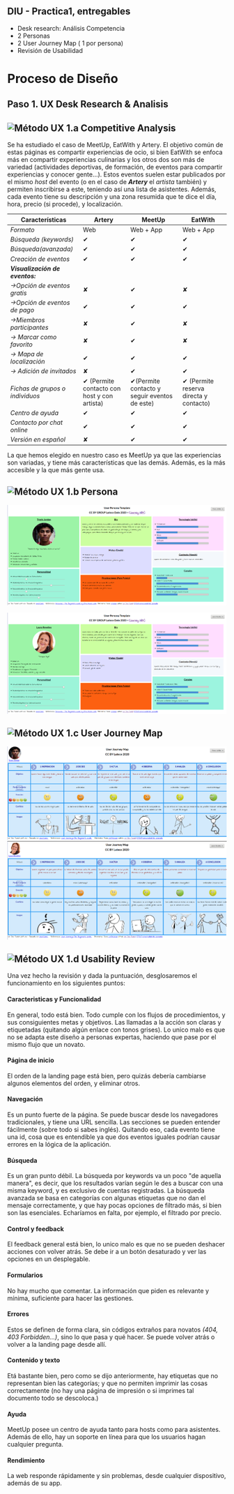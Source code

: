 ## DIU - Practica1, entregables




- Desk research: Análisis Competencia 
- 2 Personas 
- 2 User Journey Map  ( 1 por persona)
- Revisión de Usabilidad 


# Proceso de Diseño 

## Paso 1. UX Desk Research & Analisis 

![Método UX](../img/Competitive.png) 1.a Competitive Analysis
-----

Se ha estudiado el caso de MeetUp, EatWith y Artery. El objetivo común de estas páginas es compartir experiencias de ocio, si bien EatWith se enfoca más en compartir experiencias culinarias y los otros dos son más de variedad (actividades deportivas, de formación, de eventos para compartir experiencias y conocer gente...). Estos eventos suelen estar publicados por el mismo *host* del evento (o en el caso de ***Artery*** el *artista* también) y permiten inscribirse a este, teniendo así una lista de asistentes. Además, cada evento tiene su descripción y una zona resumida que te dice el día, hora, precio (si procede), y localización.
 


 |Características |Artery |MeetUp     |EatWith     |
 |----------------|-------|-----------|------------|
 |  *Formato*            | Web   | Web + App | Web + App  |
 |  *Búsqueda (keywords)*| ✔     | ✔         | ✔          |
 |  *Búsqueda(avanzada)* | ✔     | ✔         | ✔          |
 |  *Creación de eventos*| ✔     | ✔         | ✔          |
 |  ***Visualización de eventos:*** |      |   |           |
 |  *->Opción de eventos gratis*| ✘      | ✔         | ✘          |
 |  *->Opción de eventos de pago*| ✔     | ✔         |        ✔   |
 |  *->Miembros participantes* | ✘     | ✔   |✘          |
 |  *-> Marcar como favorito* | ✘     | ✔   | ✘          |
 |  *-> Mapa de localización* | ✔     | ✔   | ✔          |
 |  *-> Adición de invitados* | ✘      |  ✔   | ✔          |
 |  *Fichas de grupos o individuos*|✔ (Permite contacto con host y con artista)      | ✔(Permite contacto y seguir eventos de este)         | ✔ (Permite reserva directa y contacto)         |
 |  *Centro de ayuda* | ✔     | ✔   | ✔          |
 |  *Contacto por chat online* | ✔     | ✔   | ✔          |
 |  *Versión en español* | ✘     | ✔   | ✔          |
 
La que hemos elegido en nuestro caso es MeetUp ya que las experiencias son variadas, y tiene más características que las demás. Además, es la más accesible y la que más gente usa.

![Método UX](../img/Persona.png) 1.b Persona
-----
![Persona1](img/Persona1.png) 

![Persona2](img/Persona2.png)

![Método UX](../img/JourneyMap.png) 1.c User Journey Map
----
![Journey Map 1](img/JourneyMap1.png)
![Journey Map 2](img/JourneyMap2.png)

![Método UX](../img/usabilityReview.png) 1.d Usability Review
----

Una vez hecho la revisión y dada la puntuación, desglosaremos el funcionamiento en los siguientes puntos:

#### Caracteristicas y Funcionalidad

En general, todo está bien. Todo cumple con los flujos de procedimientos, y sus consiguientes metas y objetivos. Las llamadas a la acción son claras y etiquetadas (quitando algún enlace con tonos grises). Lo unico malo es que no se adapta este diseño a personas expertas, haciendo que pase por el mismo flujo que un novato.

#### Página de inicio

El orden de la landing page está bien, pero quizás debería cambiarse algunos elementos del orden, y eliminar otros.

#### Navegación

Es un punto fuerte de la página. Se puede buscar desde los navegadores tradicionales, y tiene una URL sencilla. Las secciones se pueden entender fácilmente (sobre todo si sabes inglés). Quitando eso, cada evento tiene una id, cosa que es entendible ya que dos eventos iguales podrían causar errores en la lógica de la aplicación.

#### Búsqueda

Es un gran punto débil. La búsqueda por keywords va un poco "de aquella manera", es decir, que los resultados varían según le des a buscar con una misma keyword, y es exclusivo de cuentas registradas. La búsqueda avanzada se basa en categorías con algunas etiquetas que no dan el mensaje correctamente, y que hay pocas opciones de filtrado más, si bien son las esenciales. Echaríamos en falta, por ejemplo, el filtrado por precio.

#### Control y feedback

El feedback general está bien, lo unico malo es que no se pueden deshacer acciones con volver atrás. Se debe ir a un botón desaturado y ver las opciones en un desplegable.

#### Formularios

No hay mucho que comentar. La información que piden es relevante y mínima, suficiente para hacer las gestiones.

#### Errores

Estos se definen de forma clara, sin códigos extraños para novatos *(404, 403 Forbidden...)*, sino lo que pasa y qué hacer. Se puede volver atrás o volver a la landing page desde allí.

#### Contenido y texto

Etá bastante bien, pero como se dijo anteriormente, hay etiquetas que no representan bien las categorías; y que no permiten imprimir las cosas correctamente (no hay una página de impresión o si imprimes tal documento todo se descoloca.)

#### Ayuda

MeetUp posee un centro de ayuda tanto para hosts como para asistentes. Además de ello, hay un soporte en línea para que los usuarios hagan cualquier pregunta.

#### Rendimiento

La web responde rápidamente y sin problemas, desde cualquier dispositivo, además de su app. 
